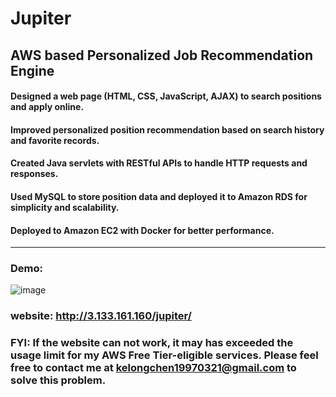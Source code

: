 # Jupiter
## AWS based Personalized Job Recommendation Engine
#### Designed a web page (HTML, CSS, JavaScript, AJAX) to search positions and apply online.
#### Improved personalized position recommendation based on search history and favorite records.
#### Created Java servlets with RESTful APIs to handle HTTP requests and responses.
#### Used MySQL to store position data and deployed it to Amazon RDS for simplicity and scalability.
#### Deployed to Amazon EC2 with Docker for better performance.
***
### Demo: 
![image](https://github.com/kelongchen/Starlink/blob/master/jupiter%20demo.gif)
### website: http://3.133.161.160/jupiter/
### FYI: If the website can not work, it may has exceeded the usage limit for my AWS Free Tier-eligible services. Please feel free to contact me at <a hyperlink=kelongchen1997@gmail.com>kelongchen19970321@gmail.com</a> to solve this problem. 
